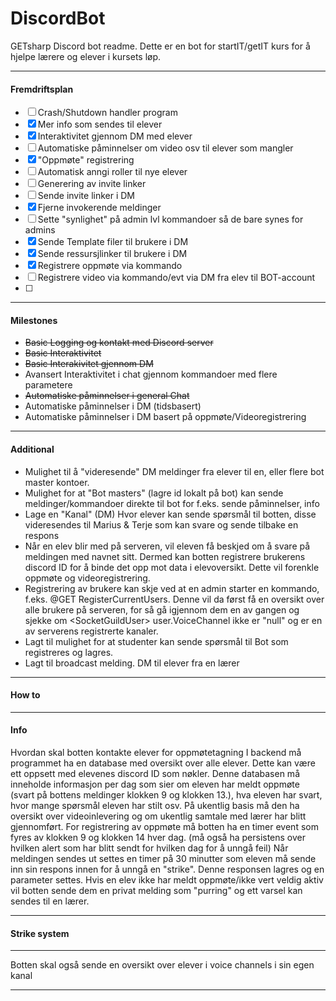# DiscordBot
GETsharp Discord bot readme. Dette er en bot for startIT/getIT kurs for å hjelpe lærere og elever i kursets løp.
***

#### Fremdriftsplan
- [ ] Crash/Shutdown handler program
- [x] Mer info som sendes til elever
- [x] Interaktivitet gjennom DM med elever
- [ ] Automatiske påminnelser om video osv til elever som mangler
- [x] "Oppmøte" registrering
- [ ] Automatisk anngi roller til nye elever
- [ ] Generering av invite linker
- [ ] Sende invite linker i DM
- [x] Fjerne invokerende meldinger
- [ ] Sette "synlighet" på admin lvl kommandoer så de bare synes for admins
- [x] Sende Template filer til brukere i DM
- [x] Sende ressursjlinker til brukere i DM
- [x] Registrere oppmøte via kommando
- [ ] Registrere video via kommando/evt via DM fra elev til BOT-account
- [ ] 
***

####  Milestones
* <s>Basic Logging og kontakt med Discord server</s>
* <s>Basic Interaktivitet</s>
* <s>Basic Interakivitet gjennom DM</s>
* Avansert Interaktivitet i chat gjennom kommandoer med flere parametere
* <s>Automatiske påminnelser i general Chat</s>
* Automatiske påminnelser i DM (tidsbasert)
* Automatiske påminnelser i DM basert på oppmøte/Videoregistrering
*** 

#### Additional
- Mulighet til å "videresende" DM meldinger fra elever til en, eller flere bot master kontoer. 
- Mulighet for at "Bot masters" (lagre id lokalt på bot) kan sende meldinger/kommandoer direkte til bot for f.eks. sende påminnelser, info
- Lage en "Kanal" (DM) Hvor elever kan sende spørsmål til botten, disse videresendes til Marius & Terje som kan svare og sende tilbake en respons
- Når en elev blir med på serveren, vil eleven få beskjed om å svare på meldingen med navnet sitt. Dermed kan botten registrere brukerens discord ID for å binde det opp mot data i elevoversikt. Dette vil forenkle oppmøte og videoregistrering.
- Registrering av brukere kan skje ved at en admin starter en kommando, f.eks. @GET RegisterCurrentUsers. Denne vil da først få en oversikt over alle brukere på serveren, for så gå igjennom dem en av gangen og sjekke om \<SocketGuildUser\> user.VoiceChannel ikke er "null" og er en av serverens registrerte kanaler. 
- Lagt til mulighet for at studenter kan sende spørsmål til Bot som registreres og lagres.
- Lagt til broadcast melding. DM til elever fra en lærer
***

#### How to
***


#### Info
Hvordan skal botten kontakte elever for oppmøtetagning
I backend må programmet ha en database med oversikt over alle elever. Dette kan være ett oppsett med elevenes discord ID som nøkler.
Denne databasen må inneholde informasjon per dag som sier om eleven har meldt oppmøte (svart på bottens meldinger klokken 9 og klokken 13.), hva eleven har svart, hvor mange spørsmål eleven har stilt osv.
På ukentlig basis må den ha oversikt over videoinlevering og om ukentlig samtale med lærer har blitt gjennomført. 
For registrering av oppmøte må botten ha en timer event som fyres av klokken 9 og klokken 14 hver dag. (må også ha persistens over hvilken alert som har blitt sendt for hvilken dag for å unngå feil)
Når meldingen sendes ut settes en timer på 30 minutter som eleven må sende inn sin respons innen for å unngå en "strike". 
Denne responsen lagres og en parameter settes. Hvis en elev ikke har meldt oppmøte/ikke vert veldig aktiv vil botten sende dem en privat melding som "purring" og ett varsel kan sendes til en lærer.
***

#### Strike system

***




Botten skal også sende en oversikt over elever i voice channels i sin egen kanal 
*** 